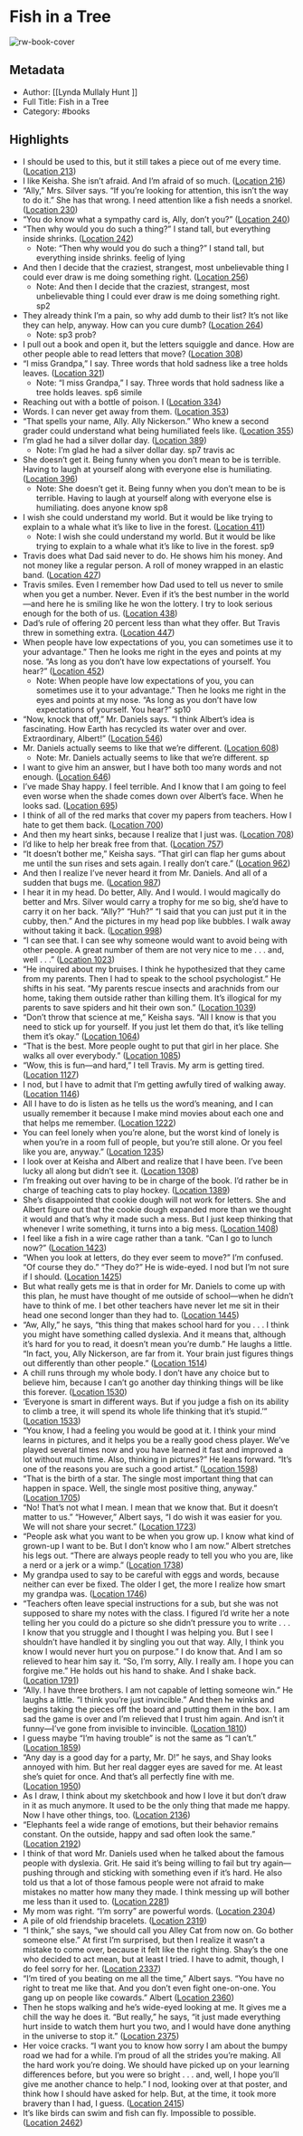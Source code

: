 # Fish in a Tree

![rw-book-cover](https://images-na.ssl-images-amazon.com/images/I/416oCMNedoL._SL200_.jpg)

## Metadata
- Author: [[Lynda Mullaly Hunt ]]
- Full Title: Fish in a Tree
- Category: #books

## Highlights
- I should be used to this, but it still takes a piece out of me every time. ([Location 213](https://readwise.io/to_kindle?action=open&asin=B00KWG61P0&location=213))
- I like Keisha. She isn’t afraid. And I’m afraid of so much. ([Location 216](https://readwise.io/to_kindle?action=open&asin=B00KWG61P0&location=216))
- “Ally,” Mrs. Silver says. “If you’re looking for attention, this isn’t the way to do it.” She has that wrong. I need attention like a fish needs a snorkel. ([Location 230](https://readwise.io/to_kindle?action=open&asin=B00KWG61P0&location=230))
- “You do know what a sympathy card is, Ally, don’t you?” ([Location 240](https://readwise.io/to_kindle?action=open&asin=B00KWG61P0&location=240))
- “Then why would you do such a thing?” I stand tall, but everything inside shrinks. ([Location 242](https://readwise.io/to_kindle?action=open&asin=B00KWG61P0&location=242))
    - Note: “Then why would you do such a thing?” I stand tall, but everything inside shrinks. feelig of lying
- And then I decide that the craziest, strangest, most unbelievable thing I could ever draw is me doing something right. ([Location 256](https://readwise.io/to_kindle?action=open&asin=B00KWG61P0&location=256))
    - Note: And then I decide that the craziest, strangest, most unbelievable thing I could ever draw is me doing something right. sp2
- They already think I’m a pain, so why add dumb to their list? It’s not like they can help, anyway. How can you cure dumb? ([Location 264](https://readwise.io/to_kindle?action=open&asin=B00KWG61P0&location=264))
    - Note: sp3 prob?
- I pull out a book and open it, but the letters squiggle and dance. How are other people able to read letters that move? ([Location 308](https://readwise.io/to_kindle?action=open&asin=B00KWG61P0&location=308))
- “I miss Grandpa,” I say. Three words that hold sadness like a tree holds leaves. ([Location 321](https://readwise.io/to_kindle?action=open&asin=B00KWG61P0&location=321))
    - Note: “I miss Grandpa,” I say. Three words that hold sadness like a tree holds leaves. sp6 simile
- Reaching out with a bottle of poison. I ([Location 334](https://readwise.io/to_kindle?action=open&asin=B00KWG61P0&location=334))
- Words. I can never get away from them. ([Location 353](https://readwise.io/to_kindle?action=open&asin=B00KWG61P0&location=353))
- “That spells your name, Ally. Ally Nickerson.” Who knew a second grader could understand what being humiliated feels like. ([Location 355](https://readwise.io/to_kindle?action=open&asin=B00KWG61P0&location=355))
- I’m glad he had a silver dollar day. ([Location 389](https://readwise.io/to_kindle?action=open&asin=B00KWG61P0&location=389))
    - Note: I’m glad he had a silver dollar day. sp7 travis ac
- She doesn’t get it. Being funny when you don’t mean to be is terrible. Having to laugh at yourself along with everyone else is humiliating. ([Location 396](https://readwise.io/to_kindle?action=open&asin=B00KWG61P0&location=396))
    - Note: She doesn’t get it. Being funny when you don’t mean to be is terrible. Having to laugh at yourself along with everyone else is humiliating. does anyone know sp8
- I wish she could understand my world. But it would be like trying to explain to a whale what it’s like to live in the forest. ([Location 411](https://readwise.io/to_kindle?action=open&asin=B00KWG61P0&location=411))
    - Note: I wish she could understand my world. But it would be like trying to explain to a whale what it’s like to live in the forest. sp9
- Travis does what Dad said never to do. He shows him his money. And not money like a regular person. A roll of money wrapped in an elastic band. ([Location 427](https://readwise.io/to_kindle?action=open&asin=B00KWG61P0&location=427))
- Travis smiles. Even I remember how Dad used to tell us never to smile when you get a number. Never. Even if it’s the best number in the world—and here he is smiling like he won the lottery. I try to look serious enough for the both of us. ([Location 438](https://readwise.io/to_kindle?action=open&asin=B00KWG61P0&location=438))
- Dad’s rule of offering 20 percent less than what they offer. But Travis threw in something extra. ([Location 447](https://readwise.io/to_kindle?action=open&asin=B00KWG61P0&location=447))
- When people have low expectations of you, you can sometimes use it to your advantage.” Then he looks me right in the eyes and points at my nose. “As long as you don’t have low expectations of yourself. You hear?” ([Location 452](https://readwise.io/to_kindle?action=open&asin=B00KWG61P0&location=452))
    - Note: When people have low expectations of you, you can sometimes use it to your advantage.” Then he looks me right in the eyes and points at my nose. “As long as you don’t have low expectations of yourself. You hear?” sp10
- “Now, knock that off,” Mr. Daniels says. “I think Albert’s idea is fascinating. How Earth has recycled its water over and over. Extraordinary, Albert!” ([Location 546](https://readwise.io/to_kindle?action=open&asin=B00KWG61P0&location=546))
- Mr. Daniels actually seems to like that we’re different. ([Location 608](https://readwise.io/to_kindle?action=open&asin=B00KWG61P0&location=608))
    - Note: Mr. Daniels actually seems to like that we’re different. sp
- I want to give him an answer, but I have both too many words and not enough. ([Location 646](https://readwise.io/to_kindle?action=open&asin=B00KWG61P0&location=646))
- I’ve made Shay happy. I feel terrible. And I know that I am going to feel even worse when the shade comes down over Albert’s face. When he looks sad. ([Location 695](https://readwise.io/to_kindle?action=open&asin=B00KWG61P0&location=695))
- I think of all of the red marks that cover my papers from teachers. How I hate to get them back. ([Location 700](https://readwise.io/to_kindle?action=open&asin=B00KWG61P0&location=700))
- And then my heart sinks, because I realize that I just was. ([Location 708](https://readwise.io/to_kindle?action=open&asin=B00KWG61P0&location=708))
- I’d like to help her break free from that. ([Location 757](https://readwise.io/to_kindle?action=open&asin=B00KWG61P0&location=757))
- “It doesn’t bother me,” Keisha says. “That girl can flap her gums about me until the sun rises and sets again. I really don’t care.” ([Location 962](https://readwise.io/to_kindle?action=open&asin=B00KWG61P0&location=962))
- And then I realize I’ve never heard it from Mr. Daniels. And all of a sudden that bugs me. ([Location 987](https://readwise.io/to_kindle?action=open&asin=B00KWG61P0&location=987))
- I hear it in my head. Do better, Ally. And I would. I would magically do better and Mrs. Silver would carry a trophy for me so big, she’d have to carry it on her back. “Ally?” “Huh?” “I said that you can just put it in the cubby, then.” And the pictures in my head pop like bubbles. I walk away without taking it back. ([Location 998](https://readwise.io/to_kindle?action=open&asin=B00KWG61P0&location=998))
- “I can see that. I can see why someone would want to avoid being with other people. A great number of them are not very nice to me . . . and, well . . .” ([Location 1023](https://readwise.io/to_kindle?action=open&asin=B00KWG61P0&location=1023))
- “He inquired about my bruises. I think he hypothesized that they came from my parents. Then I had to speak to the school psychologist.” He shifts in his seat. “My parents rescue insects and arachnids from our home, taking them outside rather than killing them. It’s illogical for my parents to save spiders and hit their own son.” ([Location 1039](https://readwise.io/to_kindle?action=open&asin=B00KWG61P0&location=1039))
- “Don’t throw that science at me,” Keisha says. “All I know is that you need to stick up for yourself. If you just let them do that, it’s like telling them it’s okay.” ([Location 1064](https://readwise.io/to_kindle?action=open&asin=B00KWG61P0&location=1064))
- “That is the best. More people ought to put that girl in her place. She walks all over everybody.” ([Location 1085](https://readwise.io/to_kindle?action=open&asin=B00KWG61P0&location=1085))
- “Wow, this is fun—and hard,” I tell Travis. My arm is getting tired. ([Location 1127](https://readwise.io/to_kindle?action=open&asin=B00KWG61P0&location=1127))
- I nod, but I have to admit that I’m getting awfully tired of walking away. ([Location 1146](https://readwise.io/to_kindle?action=open&asin=B00KWG61P0&location=1146))
- All I have to do is listen as he tells us the word’s meaning, and I can usually remember it because I make mind movies about each one and that helps me remember. ([Location 1222](https://readwise.io/to_kindle?action=open&asin=B00KWG61P0&location=1222))
- You can feel lonely when you’re alone, but the worst kind of lonely is when you’re in a room full of people, but you’re still alone. Or you feel like you are, anyway.” ([Location 1235](https://readwise.io/to_kindle?action=open&asin=B00KWG61P0&location=1235))
- I look over at Keisha and Albert and realize that I have been. I’ve been lucky all along but didn’t see it. ([Location 1308](https://readwise.io/to_kindle?action=open&asin=B00KWG61P0&location=1308))
- I’m freaking out over having to be in charge of the book. I’d rather be in charge of teaching cats to play hockey. ([Location 1389](https://readwise.io/to_kindle?action=open&asin=B00KWG61P0&location=1389))
- She’s disappointed that cookie dough will not work for letters. She and Albert figure out that the cookie dough expanded more than we thought it would and that’s why it made such a mess. But I just keep thinking that whenever I write something, it turns into a big mess. ([Location 1408](https://readwise.io/to_kindle?action=open&asin=B00KWG61P0&location=1408))
- I feel like a fish in a wire cage rather than a tank. “Can I go to lunch now?” ([Location 1423](https://readwise.io/to_kindle?action=open&asin=B00KWG61P0&location=1423))
- “When you look at letters, do they ever seem to move?” I’m confused. “Of course they do.” “They do?” He is wide-eyed. I nod but I’m not sure if I should. ([Location 1425](https://readwise.io/to_kindle?action=open&asin=B00KWG61P0&location=1425))
- But what really gets me is that in order for Mr. Daniels to come up with this plan, he must have thought of me outside of school—when he didn’t have to think of me. I bet other teachers have never let me sit in their head one second longer than they had to. ([Location 1445](https://readwise.io/to_kindle?action=open&asin=B00KWG61P0&location=1445))
- “Aw, Ally,” he says, “this thing that makes school hard for you . . . I think you might have something called dyslexia. And it means that, although it’s hard for you to read, it doesn’t mean you’re dumb.” He laughs a little. “In fact, you, Ally Nickerson, are far from it. Your brain just figures things out differently than other people.” ([Location 1514](https://readwise.io/to_kindle?action=open&asin=B00KWG61P0&location=1514))
- A chill runs through my whole body. I don’t have any choice but to believe him, because I can’t go another day thinking things will be like this forever. ([Location 1530](https://readwise.io/to_kindle?action=open&asin=B00KWG61P0&location=1530))
- ‘Everyone is smart in different ways. But if you judge a fish on its ability to climb a tree, it will spend its whole life thinking that it’s stupid.’” ([Location 1533](https://readwise.io/to_kindle?action=open&asin=B00KWG61P0&location=1533))
- “You know, I had a feeling you would be good at it. I think your mind learns in pictures, and it helps you be a really good chess player. We’ve played several times now and you have learned it fast and improved a lot without much time. Also, thinking in pictures?” He leans forward. “It’s one of the reasons you are such a good artist.” ([Location 1598](https://readwise.io/to_kindle?action=open&asin=B00KWG61P0&location=1598))
- “That is the birth of a star. The single most important thing that can happen in space. Well, the single most positive thing, anyway.” ([Location 1705](https://readwise.io/to_kindle?action=open&asin=B00KWG61P0&location=1705))
- “No! That’s not what I mean. I mean that we know that. But it doesn’t matter to us.” “However,” Albert says, “I do wish it was easier for you. We will not share your secret.” ([Location 1723](https://readwise.io/to_kindle?action=open&asin=B00KWG61P0&location=1723))
- “People ask what you want to be when you grow up. I know what kind of grown-up I want to be. But I don’t know who I am now.” Albert stretches his legs out. “There are always people ready to tell you who you are, like a nerd or a jerk or a wimp.” ([Location 1738](https://readwise.io/to_kindle?action=open&asin=B00KWG61P0&location=1738))
- My grandpa used to say to be careful with eggs and words, because neither can ever be fixed. The older I get, the more I realize how smart my grandpa was. ([Location 1746](https://readwise.io/to_kindle?action=open&asin=B00KWG61P0&location=1746))
- “Teachers often leave special instructions for a sub, but she was not supposed to share my notes with the class. I figured I’d write her a note telling her you could do a picture so she didn’t pressure you to write . . . I know that you struggle and I thought I was helping you. But I see I shouldn’t have handled it by singling you out that way. Ally, I think you know I would never hurt you on purpose.” I do know that. And I am so relieved to hear him say it. “So, I’m sorry, Ally. I really am. I hope you can forgive me.” He holds out his hand to shake. And I shake back. ([Location 1791](https://readwise.io/to_kindle?action=open&asin=B00KWG61P0&location=1791))
- “Ally. I have three brothers. I am not capable of letting someone win.” He laughs a little. “I think you’re just invincible.” And then he winks and begins taking the pieces off the board and putting them in the box. I am sad the game is over and I’m relieved that I trust him again. And isn’t it funny—I’ve gone from invisible to invincible. ([Location 1810](https://readwise.io/to_kindle?action=open&asin=B00KWG61P0&location=1810))
- I guess maybe “I’m having trouble” is not the same as “I can’t.” ([Location 1859](https://readwise.io/to_kindle?action=open&asin=B00KWG61P0&location=1859))
- “Any day is a good day for a party, Mr. D!” he says, and Shay looks annoyed with him. But her real dagger eyes are saved for me. At least she’s quiet for once. And that’s all perfectly fine with me. ([Location 1950](https://readwise.io/to_kindle?action=open&asin=B00KWG61P0&location=1950))
- As I draw, I think about my sketchbook and how I love it but don’t draw in it as much anymore. It used to be the only thing that made me happy. Now I have other things, too. ([Location 2136](https://readwise.io/to_kindle?action=open&asin=B00KWG61P0&location=2136))
- “Elephants feel a wide range of emotions, but their behavior remains constant. On the outside, happy and sad often look the same.” ([Location 2192](https://readwise.io/to_kindle?action=open&asin=B00KWG61P0&location=2192))
- I think of that word Mr. Daniels used when he talked about the famous people with dyslexia. Grit. He said it’s being willing to fail but try again—pushing through and sticking with something even if it’s hard. He also told us that a lot of those famous people were not afraid to make mistakes no matter how many they made. I think messing up will bother me less than it used to. ([Location 2281](https://readwise.io/to_kindle?action=open&asin=B00KWG61P0&location=2281))
- My mom was right. “I’m sorry” are powerful words. ([Location 2304](https://readwise.io/to_kindle?action=open&asin=B00KWG61P0&location=2304))
- A pile of old friendship bracelets. ([Location 2319](https://readwise.io/to_kindle?action=open&asin=B00KWG61P0&location=2319))
- “I think,” she says, “we should call you Alley Cat from now on. Go bother someone else.” At first I’m surprised, but then I realize it wasn’t a mistake to come over, because it felt like the right thing. Shay’s the one who decided to act mean, but at least I tried. I have to admit, though, I do feel sorry for her. ([Location 2337](https://readwise.io/to_kindle?action=open&asin=B00KWG61P0&location=2337))
- “I’m tired of you beating on me all the time,” Albert says. “You have no right to treat me like that. And you don’t even fight one-on-one. You gang up on people like cowards.” Albert ([Location 2360](https://readwise.io/to_kindle?action=open&asin=B00KWG61P0&location=2360))
- Then he stops walking and he’s wide-eyed looking at me. It gives me a chill the way he does it. “But really,” he says, “it just made everything hurt inside to watch them hurt you two, and I would have done anything in the universe to stop it.” ([Location 2375](https://readwise.io/to_kindle?action=open&asin=B00KWG61P0&location=2375))
- Her voice cracks. “I want you to know how sorry I am about the bumpy road we had for a while. I’m proud of all the strides you’re making. All the hard work you’re doing. We should have picked up on your learning differences before, but you were so bright . . . and, well, I hope you’ll give me another chance to help.” I nod, looking over at that poster, and think how I should have asked for help. But, at the time, it took more bravery than I had, I guess. ([Location 2415](https://readwise.io/to_kindle?action=open&asin=B00KWG61P0&location=2415))
- It’s like birds can swim and fish can fly. Impossible to possible. ([Location 2462](https://readwise.io/to_kindle?action=open&asin=B00KWG61P0&location=2462))
